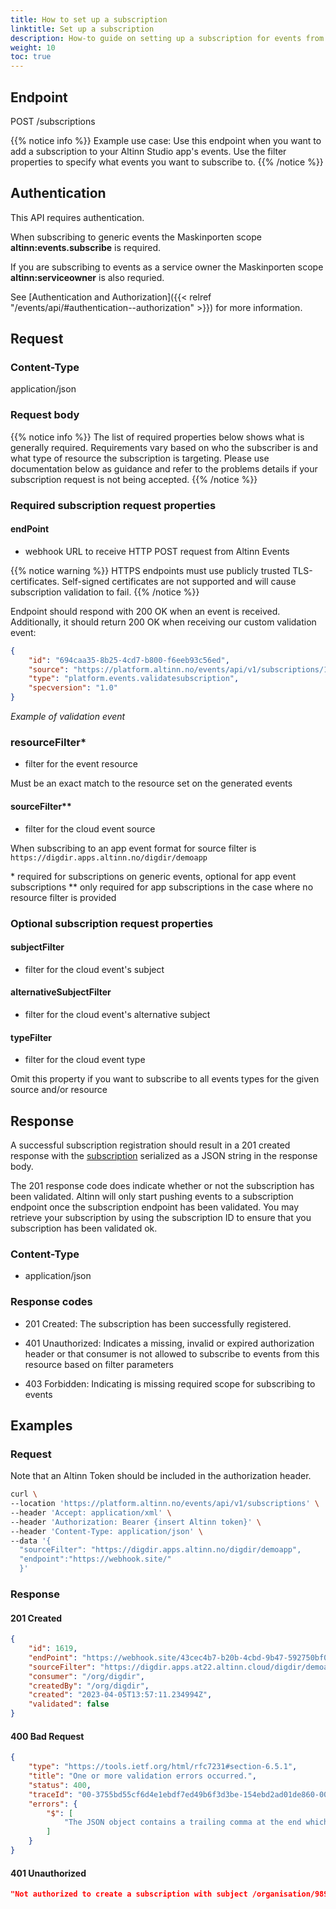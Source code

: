 ```yaml
---
title: How to set up a subscription
linktitle: Set up a subscription
description: How-to guide on setting up a subscription for events from a specific resource
weight: 10
toc: true
---
```



## Endpoint

POST /subscriptions

{{% notice info %}}
Example use case: Use this endpoint when you want to add a subscription to your Altinn Studio app's events. Use the filter
properties to specify what events you want to subscribe to. 
{{% /notice %}}

## Authentication

This API requires authentication.

When subscribing to generic events the Maskinporten scope __altinn:events.subscribe__ is required.

If you are subscribing to events as a service owner the Maskinporten scope __altinn:serviceowner__ is also requried. 

See [Authentication and Authorization]({{< relref "/events/api/#authentication--authorization" >}}) for more information.


## Request

### Content-Type
application/json

### Request body

{{% notice info %}}
The list of required properties below shows what is generally required.
Requirements vary based on who the subscriber is and what type of resource
the subscription is targeting. Please use documentation below as guidance and refer to the problems details
if your subscription request is not being accepted.
{{% /notice %}}

### Required subscription request properties

#### endPoint
- webhook URL to receive HTTP POST request from Altinn Events

{{% notice warning %}}
HTTPS endpoints must use publicly trusted TLS-certificates. Self-signed certificates are not supported and will cause subscription validation to fail.
{{% /notice %}}

Endpoint should respond with 200 OK when an event is received. 
Additionally, it should return 200 OK when receiving our custom validation event:


```json
{
    "id": "694caa35-8b25-4cd7-b800-f6eeb93c56ed",
    "source": "https://platform.altinn.no/events/api/v1/subscriptions/1234",
    "type": "platform.events.validatesubscription",
    "specversion": "1.0"
}
```
_Example of validation event_

### resourceFilter*
- filter for the event resource

Must be an exact match to the resource set on the generated events
#### sourceFilter**
- filter for the cloud event source

When subscribing to an app event format for source filter is `https://digdir.apps.altinn.no/digdir/demoapp`

\* required for subscriptions on generic events, optional for app event subscriptions
\** only required for app subscriptions in the case where no resource filter is provided 

### Optional subscription request properties

#### subjectFilter
- filter for the cloud event's subject

#### alternativeSubjectFilter
- filter for the cloud event's alternative subject

#### typeFilter
- filter for the cloud event type

Omit this property if you want to subscribe to all events types for the given source and/or resource

## Response

A successful subscription registration should result in a 201 created response with the
[subscription](https://raw.githubusercontent.com/Altinn/altinn-events/main/src/Events/Models/Subscription.cs)
serialized as a JSON string in the response body.

The 201 response code does indicate whether or not the subscription has been validated.
Altinn will only start pushing events to a subscription endpoint once the subscription endpoint has been validated.
You may retrieve your subscription by using the subscription ID to ensure that you subscription has been validated ok.


### Content-Type
- application/json

### Response codes
- 201 Created: The subscription has been successfully registered.



- 401 Unauthorized: Indicates a missing, invalid or expired authorization header or that consumer is not allowed
  to subscribe to events from this resource based on filter parameters
- 403 Forbidden: Indicating is missing required scope for subscribing to events

## Examples

### Request

Note that an Altinn Token should be included in the authorization header.

```bash
curl \
--location 'https://platform.altinn.no/events/api/v1/subscriptions' \
--header 'Accept: application/xml' \
--header 'Authorization: Bearer {insert Altinn token}' \
--header 'Content-Type: application/json' \
--data '{
  "sourceFilter": "https://digdir.apps.altinn.no/digdir/demoapp",
  "endpoint":"https://webhook.site/"
  }'
```

### Response

#### 201 Created
```json
{
    "id": 1619,
    "endPoint": "https://webhook.site/43cec4b7-b20b-4cbd-9b47-592750bf06d1",
    "sourceFilter": "https://digdir.apps.at22.altinn.cloud/digdir/demoapp",
    "consumer": "/org/digdir",
    "createdBy": "/org/digdir",
    "created": "2023-04-05T13:57:11.234994Z",
    "validated": false
}
```

#### 400 Bad Request
```json
{
    "type": "https://tools.ietf.org/html/rfc7231#section-6.5.1",
    "title": "One or more validation errors occurred.",
    "status": 400,
    "traceId": "00-3755bd55cf6d4e1ebdf7ed49b6f3d3be-154ebd2ad01de860-00",
    "errors": {
        "$": [
            "The JSON object contains a trailing comma at the end which is not supported in this mode. Change the reader options. Path: $ | LineNumber: 2 | BytePositionInLine: 2."
        ]
    }
}
```

#### 401 Unauthorized
```json
"Not authorized to create a subscription with subject /organisation/989271156"
```
